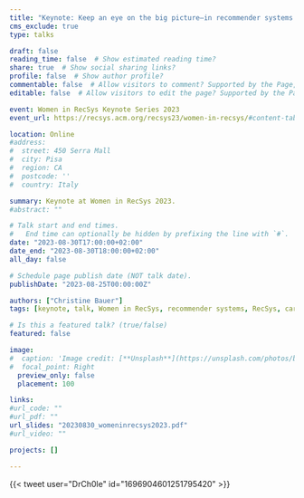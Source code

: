 ```yaml
---
title: "Keynote: Keep an eye on the big picture—in recommender systems research and as a scientist"
cms_exclude: true
type: talks

draft: false
reading_time: false  # Show estimated reading time?
share: true  # Show social sharing links?
profile: false  # Show author profile?
commentable: false  # Allow visitors to comment? Supported by the Page, Post, and Docs content types.
editable: false  # Allow visitors to edit the page? Supported by the Page, Post, and Docs content types.

event: Women in RecSys Keynote Series 2023
event_url: https://recsys.acm.org/recsys23/women-in-recsys/#content-tab-1-2-tab

location: Online
#address:
#  street: 450 Serra Mall
#  city: Pisa
#  region: CA
#  postcode: ''
#  country: Italy

summary: Keynote at Women in RecSys 2023.
#abstract: ""

# Talk start and end times.
#   End time can optionally be hidden by prefixing the line with `#`.
date: "2023-08-30T17:00:00+02:00"
date_end: "2023-08-30T18:00:00+02:00"
all_day: false

# Schedule page publish date (NOT talk date).
publishDate: "2023-08-25T00:00:00Z"

authors: ["Christine Bauer"]
tags: [keynote, talk, Women in RecSys, recommender systems, RecSys, career, big picture]

# Is this a featured talk? (true/false)
featured: false

image:
#  caption: 'Image credit: [**Unsplash**](https://unsplash.com/photos/bzdhc5b3Bxs)'
#  focal_point: Right
  preview_only: false
  placement: 100

links:
#url_code: ""
#url_pdf: ""
url_slides: "20230830_womeninrecsys2023.pdf"
#url_video: ""

projects: []

---
```



{{< tweet user="DrCh0le" id="1696904601251795420" >}}
